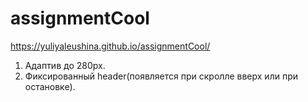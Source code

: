 # assignmentCool
https://yuliyaleushina.github.io/assignmentCool/
1. Адаптив до 280px.
2. Фиксированный header(появляется при скролле вверх или при остановке).
